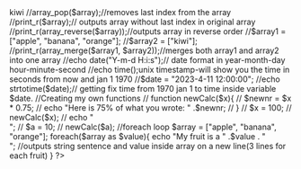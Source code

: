 <!DOCTYPE html>
<html lang="en">
<head>
    <meta charset="UTF-8">
    <meta http-equiv="X-UA-Compatible" content="IE=edge">
    <meta name="viewport" content="width=device-width, initial-scale=1.0">
    <title>Document</title>
</head>
<body>

  <?php
//internal built-in functions

//$string = "Hello World!";

//echo strlen($string);//counts the length of the string
//echo strpos($string, "o");//returns the index of where o is inside string "Hello World!" which is 4
//echo str_replace("World!", "Bryan", $string);//replaces string "World!" with "Bryan" in this example
//echo strtolower($string);//sets string to all lower case
// strtoupper($string);//sets string to all upper case
//echo substr($string, 2, 2);//substring - will output ll if it was 2, -2 output is llo worl
//print_r(explode(" ", $string)); //converts string to array where you want to take apart or divide string in this case we are taking apart/dividing the space which then the index 0 will be hello and index 1 is world! echo will not work; must use print_r method
  
//$number = -5.5;

//echo abs($number);//outputs absolute value of -5.5 which is 5.5
//echo round($number);//outputs the rounded value to whole number of -5.5 which is -6
//echo pow(2, 3);//outputs the power of 2 to 3 which is 2*2*2=8
//echo sqrt(16);//outputs the square root of 16 which 4
//echo rand(1, 100);//outputs a random number between 1 and 100
  
//$array = ["apple", "banana", "orange"];

//echo count($array);//outputs number of data inside array which is 3
//echo is_array($array);//outputs 1 meaning true because 1 means true and 0 means false

//array_push($array, "kiwi");//pushes kiwi to the end of array
//print_r($array);//outputs "kiwi" at the end of array with index included 3 => kiwi

//array_pop($array);//removes last index from the array
//print_r($array);// outputs array without last index in original array

//print_r(array_reverse($array));//outputs array in reverse order
  

//$array1 = ["apple", "banana", "orange"];
//$array2 = ["kiwi"];

//print_r(array_merge($array1, $array2));//merges both array1 and array2 into one array  
  

//echo date("Y-m-d H:i:s");// date format in year-month-day  hour-minute-second
//echo time();unix timestamp-will show you the time in seconds from now and jan 1 1970

//$date = "2023-4-11 12:00:00";
//echo strtotime($date);// getting fix time from 1970 jan 1 to time inside variable $date.
  

//Creating my own functions

// function newCalc($x){
//   $newnr = $x * 0.75;
//   echo "Here is 75% of what you wrote: " .$newnr;
// }
//  $x = 100;
//  newCalc($x);

//  echo "<br>";

// $a = 10;
// newCalc($a);

//foreach loop
$array = ["apple", "banana", "orange"];

foreach($array as $value){
    echo "My fruit is a " .$value . "<br>";
//outputs string sentence and value inside array on a new line(3 lines for each fruit)
}

  ?>

</body>
</html>